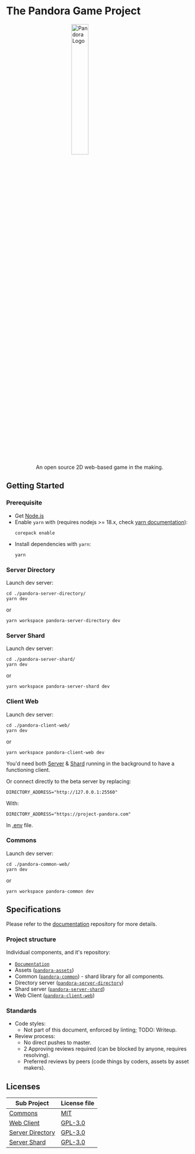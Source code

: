 
# The Pandora Game Project
<img
    style="display: block;margin: auto;width: 30%;"
    src="https://avatars.githubusercontent.com/u/88410864?s=200&v=4"
    alt="Pandora Logo">
</img>
<div style="text-align: center;">An open source 2D web-based game in the making.</div>

## Getting Started
### Prerequisite

- Get [Node.js](https://nodejs.org/en/)
- Enable `yarn` with (requires nodejs >= 18.x, check [yarn documentation](https://yarnpkg.com/getting-started/install)):
  ```console
  corepack enable
  ```
- Install dependencies with `yarn`:
  ```console
  yarn
  ```
### Server Directory
Launch dev server:
```console
cd ./pandora-server-directory/
yarn dev
```
or
```
yarn workspace pandora-server-directory dev
```

### Server Shard
Launch dev server:
```console
cd ./pandora-server-shard/
yarn dev
```
or
```
yarn workspace pandora-server-shard dev
```
### Client Web
Launch dev server:
```console
cd ./pandora-client-web/
yarn dev
```
or
```
yarn workspace pandora-client-web dev
```
You'd need both [Server](#server-directory) & [Shard](#server-shard) running in the background to have a functioning client.

Or connect directly to the beta server by replacing:
```
DIRECTORY_ADDRESS="http://127.0.0.1:25560"
```
With:
```
DIRECTORY_ADDRESS="https://project-pandora.com"
```
In [.env](./pandora-client-web/.env) file.

### Commons
Launch dev server:
```console
cd ./pandora-common-web/
yarn dev
```
or
```
yarn workspace pandora-common dev
```
## Specifications

Please refer to the [documentation](https://github.com/Project-Pandora-Game/Documentation) repository for more details.

### Project structure
Individual components, and it's repository:
  * [`Documentation`](https://github.com/Project-Pandora-Game/Documentation)
  * Assets ([`pandora-assets`](https://github.com/Project-Pandora-Game/pandora-assets))
  * Common ([`pandora-common`](./pandora-common/)) - shard library for all components.
  * Directory server ([`pandora-server-directory`](./pandora-server-directory/))
  * Shard server ([`pandora-server-shard`](./pandora-server-shard/))
  * Web Client ([`pandora-client-web`](./pandora-client-web/))

### Standards
* Code styles:
    * Not part of this document, enforced by linting; TODO: Writeup.
* Review process:
    * No direct pushes to master.
    * 2 Approving reviews required (can be blocked by anyone, requires resolving).
    * Preferred reviews by peers (code things by coders, assets by asset makers).
## Licenses

| Sub Project                             | License file                                |
| --------------------------------------- | ------------------------------------------- |
| [Commons](pandora-common/)              | [MIT](pandora-common/LICENSE)               |
| [Web Client](pandora-client-web/)       | [GPL-3.0](pandora-client-web/LICENSE)       |
| [Server Directory](pandora-client-web/) | [GPL-3.0](pandora-server-directory/LICENSE) |
| [Server Shard](pandora-client-web/)     | [GPL-3.0](pandora-client-web/LICENSE)       |
